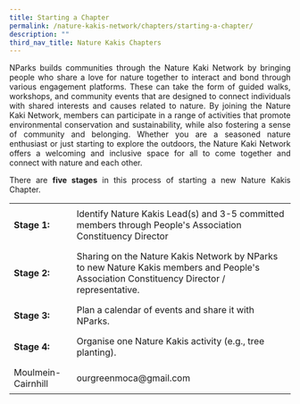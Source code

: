 ```yaml
---
title: Starting a Chapter
permalink: /nature-kakis-network/chapters/starting-a-chapter/
description: ""
third_nav_title: Nature Kakis Chapters
---
```

<section>
	<p align="justify">NParks builds communities through the Nature Kaki Network by bringing people who share a love for nature together to interact and bond through various engagement platforms. These can take the form of guided walks, workshops, and community events that are designed to connect individuals with shared interests and causes related to nature. By joining the Nature Kaki Network, members can participate in a range of activities that promote environmental conservation and sustainability, while also fostering a sense of community and belonging. Whether you are a seasoned nature enthusiast or just starting to explore the outdoors, the Nature Kaki Network offers a welcoming and inclusive space for all to come together and connect with nature and each other.<br></p>

<p align="justify">There are <b>five stages</b> in this process of starting a new Nature Kakis Chapter.<br></p>
	
 <style> table { border-collapse: collapse; width: 100%; } th, td { text-align: left; padding: 8px; }  tr:hover {background-color: #FCDA3E;} </style>  

<table style="width:100%">
  <tbody><tr>
    <td><b>Stage 1:<b></b></b></td>
    <td>Identify Nature Kakis Lead(s) and 3-5 committed members through People's Association Constituency Director</td>
  </tr>
  <tr>
		<td><b>Stage 2:</b></td>
    <td>Sharing on the Nature Kakis Network by NParks to new Nature Kakis members and People's Association Constituency Director / representative.</td>
  </tr>
		  <tr>
				<td><b>Stage 3:</b></td>
    <td>Plan a calendar of events and share it with NParks.</td>
  </tr>
		 <tr>
			 <td><b>Stage 4:</b></td>
    <td>Organise one Nature Kakis activity (e.g., tree planting).</td>
  </tr>
		  <tr>
    <td>Moulmein-Cairnhill</td>
    <td>ourgreenmoca@gmail.com</td>
  </tr>
</tbody></table>	

<!---hide<p align="justify"><b>Stage 1</b>: Identify Nature Kakis Lead(s) and 3-5 committed members through People's Association Constituency Director.<br></p>

<p align="justify"><b>Stage 2</b>: Sharing on the Nature Kakis Network by NParks to new Nature Kakis members and People's Association Constituency Director / representative.<br></p>

<p align="justify"><b>Stage 3</b>: Plan a calendar of events and share it with NParks.<br></p>

<p align="justify"><b>Stage 4</b>: Organise one Nature Kakis activity (e.g., tree planting).<br></p>

<p align="justify"><b>Stage 5</b>: Recognition of Nature Kakis members through appointment letters.</p>
</section><br>>--></section>